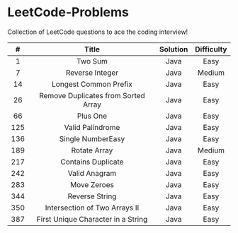 # LeetCode-Problems
Collection of LeetCode questions to ace the coding interview!

|  #  |                Title                | Solution | Difficulty |
|:---:|:-----------------------------------:|:--------:|:----------:|
| 1   | Two Sum                             | Java     | Easy       |
| 7   | Reverse Integer                     | Java     | Medium     |
| 14  | Longest Common Prefix               | Java     | Easy       |
| 26  | Remove Duplicates from Sorted Array | Java     | Easy       |
| 66  | Plus One                            | Java     | Easy       |
| 125 | Valid Palindrome                    | Java     | Easy       |
| 136 | Single NumberEasy                   | Java     | Easy       |
| 189 | Rotate Array                        | Java     | Medium     |
| 217 | Contains Duplicate                  | Java     | Easy       |
| 242 | Valid Anagram                       | Java     | Easy       |
| 283 | Move Zeroes                         | Java     | Easy       |
| 344 | Reverse String                      | Java     | Easy       |
| 350 | Intersection of Two Arrays II       | Java     | Easy       |
| 387 | First Unique Character in a String  | Java     | Easy       |
